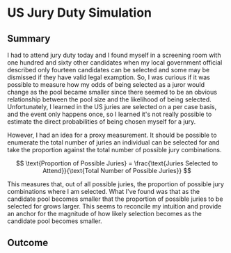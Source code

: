 # US Jury Duty Simulation

## Summary
  I had to attend jury duty today and I found myself in a screening room with one hundred and sixty other candidates when my local government official described only fourteen candidates can be selected and some may be dismissed if they have valid legal examption. So, I was curious if it was possible to measure how my odds of being selected as a juror would change as the pool became smaller since there seemed to be an obvious relationship between the pool size and the likelihood of being selected. Unfortunately, I learned in the US juries are selected on a per case basis, and the event only happens once, so I learned it's not really possible to estimate the direct probabilities of being chosen myself for a jury.

  However, I had an idea for a proxy measurement. It should be possible to enumerate the total number of juries an individual can be selected for and take the proportion against the total number of possible jury combinations.

$$
\text{Proportion of Possible Juries} = \frac{\text{Juries Selected to Attend}}{\text{Total Number of Possible Juries}}
$$

  This measures that, out of all possible juries, the proportion of possible jury combinations where I am selected. What I've found was that as the candidate pool becomes smaller that the proportion of possible juries to be selected for grows larger. This seems to reconcile my intuition and provide an anchor for the magnitude of how likely selection becomes as the candidate pool becomes smaller.

## Outcome
